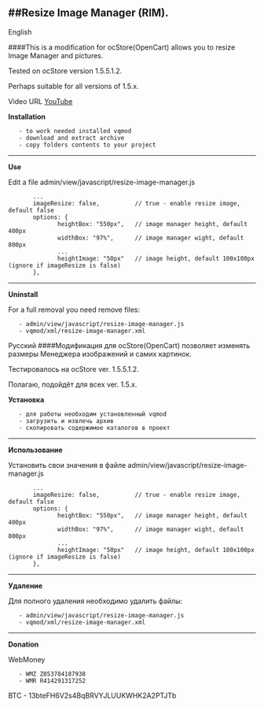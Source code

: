 ##Resize Image Manager (RIM).
---
English

####This is a modification for ocStore(OpenCart) allows you to resize Image Manager and pictures.

Tested on ocStore version 1.5.5.1.2. 

Perhaps suitable for all versions of 1.5.x.

Video URL     [YouTube](https://youtu.be/IbpalZbR94M)

**Installation**

       - to work needed installed vqmod
       - download and extract archive
       - copy folders contents to your project
----
**Use**

Edit a file admin/view/javascript/resize-image-manager.js
```
       ...
       imageResize: false,          // true - enable resize image, default false
       options: {
              heightBox: "550px",   // image manager height, default 400px
              widthBox: "97%",      // image manager wight, default 800px
              ...
              heightImage: "50px"   // image height, default 100x100px (ignore if imageResize is false)
       },
```
---
**Uninstall**

For a full removal you need remove files: 

       - admin/view/javascript/resize-image-manager.js
       - vqmod/xml/resize-image-manager.xml


Русский
####Модификация для ocStore(OpenCart) позволяет изменять размеры Менеджера изображений и самих картинок.

Тестировалось на ocStore ver. 1.5.5.1.2. 

Полагаю, подойдёт для всех ver. 1.5.x.

**Установка**

       - для работы необходим установленный vqmod
       - загрузить и извлечь архив
       - скопировать содержимое каталогов в проект
----
**Использование**

Установить свои значения в файле admin/view/javascript/resize-image-manager.js
```
       ...
       imageResize: false,          // true - enable resize image, default false
       options: {
              heightBox: "550px",   // image manager height, default 400px
              widthBox: "97%",      // image manager wight, default 800px
              ...
              heightImage: "50px"   // image height, default 100x100px (ignore if imageResize is false)
       },
```
---
**Удаление**

Для полного удаления необходимо удалить файлы: 

       - admin/view/javascript/resize-image-manager.js
       - vqmod/xml/resize-image-manager.xml       
       
---       
**Donation**

WebMoney 

       - WMZ Z053784187938 
       - WMR R414291317252 
       
BTC - 13bteFH6V2s4BqBRVYJLUUKWHK2A2PTJTb
